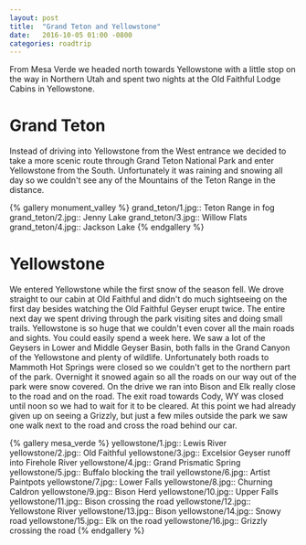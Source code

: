 ```yaml
---
layout: post
title:  "Grand Teton and Yellowstone"
date:   2016-10-05 01:00 -0800
categories: roadtrip
---
```


From Mesa Verde we headed north towards Yellowstone with a little stop on the way in Northern Utah and spent two nights at the Old Faithful Lodge Cabins in Yellowstone.

<!--more-->

# Grand Teton

Instead of driving into Yellowstone from the West entrance we decided to take a more scenic route through Grand Teton National Park and enter Yellowstone from the South. Unfortunately it was raining
and snowing all day so we couldn't see any of the Mountains of the Teton Range in the distance. 

{% gallery monument_valley %}
grand_teton/1.jpg:: Teton Range in fog
grand_teton/2.jpg:: Jenny Lake
grand_teton/3.jpg:: Willow Flats
grand_teton/4.jpg:: Jackson Lake
{% endgallery %}

# Yellowstone

We entered Yellowstone while the first snow of the season fell. We drove straight to our cabin at Old Faithful and didn't do much sightseeing on the first day besides watching the Old Faithful
Geyser erupt twice. The entire next day we spent driving through the park visiting sites and doing small trails. Yellowstone is so huge that we couldn't even cover all the main roads and sights.
You could easily spend a week here. We saw a lot of the Geysers in Lower and Middle Geyser Basin, both falls in the Grand Canyon of the Yellowstone and plenty of wildlife. Unfortunately both roads
to Mammoth Hot Springs were closed so we couldn't get to the northern part of the park. Overnight it snowed again so all the roads on our way out of the park were snow covered. On the drive we ran
into Bison and Elk really close to the road and on the road. The exit road towards Cody, WY was closed until noon so we had to wait for it to be cleared. At this point we had already given up on
seeing a Grizzly, but just a few miles outside the park we saw one walk next to the road and cross the road behind our car.

{% gallery mesa_verde %}
yellowstone/1.jpg:: Lewis River
yellowstone/2.jpg:: Old Faithful 
yellowstone/3.jpg:: Excelsior Geyser runoff into Firehole River
yellowstone/4.jpg:: Grand Prismatic Spring
yellowstone/5.jpg:: Buffalo blocking the trail
yellowstone/6.jpg:: Artist Paintpots
yellowstone/7.jpg:: Lower Falls
yellowstone/8.jpg:: Churning Caldron
yellowstone/9.jpg:: Bison Herd
yellowstone/10.jpg:: Upper Falls
yellowstone/11.jpg:: Bison crossing the road
yellowstone/12.jpg:: Yellowstone River
yellowstone/13.jpg:: Bison
yellowstone/14.jpg:: Snowy road
yellowstone/15.jpg:: Elk on the road
yellowstone/16.jpg:: Grizzly crossing the road
{% endgallery %}